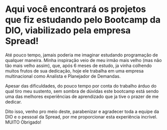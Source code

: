 # Aqui você encontrará os projetos que fiz estudando pelo Bootcamp da DIO, viabilizado pela empresa Spread!

  Até pouco tempo, jamais poderia me imaginar estudando programação de qualquer maneira. Minha inspiração veio de meu irmão mais velho (mas não tão mais velho assim), que, após 6 meses de estudo, ja vinha colhendo muitos frutos de sua dedicação, hoje ele trabalha em uma empresa multinacional como Analista e Planejador de Demandas.
  
  Apesar das dificuldades, do pouco tempo por conta do trabalho árduo do qual tiro meu sustento, sem sombra de dúvidas este bootcamp está sendo uma das melhores experiências de aprendizado que ja tive o prazer de me dedicar.
    
  Dito isso, venho pro meio deste, parabenizar e agradecer toda a equipe da DIO e o pessoal da Spread, por me proporcionar esta experiência incrível. MUITO Obrigado!
